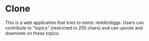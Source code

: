 # Clone
This is a web application that tries to mimic reddit/diggs.
Users can contribute to "topics" (restricted to 255 chars) and can upvote and downvote on these topics.
